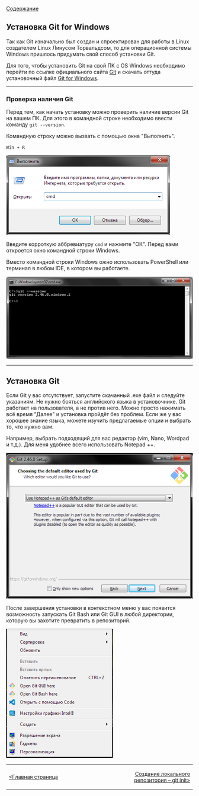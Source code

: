 [Содержание](./readme.md)

## Установка Git for Windows

Так как Git изначально был создан и спроектирован для работы в Linux создателем Linux Линусом Торвальдсом, то для операционной системы Windows пришлось придумать свой способ установки Git.

Для того, чтобы установить Git на свой ПК с OS Windows необходимо перейти по ссылке официального сайта [Git](https://git-scm.com) и скачать оттуда установочный файл [Git for Windows](https://git-scm.com/download/win).

***
### Проверка наличия Git

Перед тем, как начать установку можно проверить наличие версии Git на вашем ПК. Для этого в командной строке необходимо ввести команду `git --version`.

Командную строку можно вызвать с помощью окна "Выполнить".
```
Win + R
```

![Окно "Выполнить"](./assets/WinR.png)


Введите корроткую аббревиатуру `cmd` и нажмите "ОК". Перед вами откроется окно командной строки Windows. 

Вместо командной строки Windows ожно использовать PowerShell или терминал в любом IDE, в котором вы работаете.

![Версия Git](./assets/cmd_git_version.png)

***

## Установка Git

Если Git у вас отсутствует, запустите скачанный .exe файл и следуйте указаниям. Не нужно бояться английского языка в установочнике. Git работает на пользователя, а не против него. Можно просто нажимать всё время "Далее" и установка пройдёт без проблем. Если же у вас хорошее знание языка, можете изучить предлагаемые опции и выбрать то, что нужно вам.

Например, выбрать подходящий для вас редактор (vim, Nano, Wordpad и т.д.). Для меня удобнее всего использовать Notepad ++.

![Выбор редактора](./assets/git_setup_3.PNG)

После завершения установки в контекстном меню у вас появится возможность запускать Git Bash или Git GUI в любой директории, которую вы захотите превратить в репозиторий.

![Инструменты Git](./assets/Git_tools.png)

<table width="100%">
<td width="50%">

[<Главная страница](./readme.md)

</td>
<td style="text-align:right">

[Создание локального репозитория – git init>](./init.md)

</td>
</table>